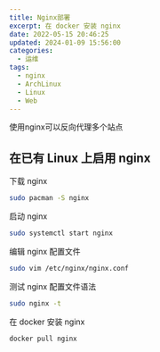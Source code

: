 ```yaml
---
title: Nginx部署
excerpt: 在 docker 安装 nginx
date: 2022-05-15 20:46:25
updated: 2024-01-09 15:56:00
categories:
  - 运维
tags:
  - nginx 
  - ArchLinux 
  - Linux
  - Web
---
```


使用nginx可以反向代理多个站点

## 在已有 Linux 上启用 nginx

下载 nginx

```bash
sudo pacman -S nginx
```

启动 nginx

```bash
sudo systemctl start nginx
```

编辑 nginx 配置文件

```bash
sudo vim /etc/nginx/nginx.conf
```

测试 nginx 配置文件语法

```bash
sudo nginx -t
```

在 docker 安装 nginx

```bash
docker pull nginx
```

